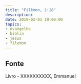 ```yaml
---
title: "Filêmon, 1:18"
description: 
date: 2019-02-01 19:00:00
topics: 
- evangelho
- biblia
- jesus
- filemon
---
```




## Fonte
Livro - XXXXXXXXXX, Emmanuel
